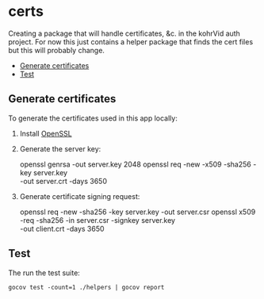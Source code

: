# certs

Creating a package that will handle certificates, &c. in the kohrVid auth
project. For now this just contains a helper package that finds the cert files
but this will probably change.

<!-- vim-markdown-toc GFM -->

* [Generate certificates](#generate-certificates)
* [Test](#test)

<!-- vim-markdown-toc -->

## Generate certificates

To generate the certificates used in this app locally:

1. Install [OpenSSL](https://www.openssl.org/)
2. Generate the server key:

    openssl genrsa -out server.key 2048
    openssl req -new -x509 -sha256 -key server.key \
      -out server.crt -days 3650

3. Generate certificate signing request:

    openssl req -new -sha256 -key server.key -out server.csr
    openssl x509 -req -sha256 -in server.csr -signkey server.key \
      -out client.crt -days 3650


## Test

The run the test suite:

    gocov test -count=1 ./helpers | gocov report
